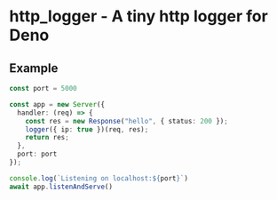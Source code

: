# http_logger - A tiny http logger for Deno

## Example
```ts
const port = 5000

const app = new Server({
  handler: (req) => {
    const res = new Response("hello", { status: 200 });
    logger({ ip: true })(req, res);
    return res;
  },
  port: port
});

console.log(`Listening on localhost:${port}`)
await app.listenAndServe()
```